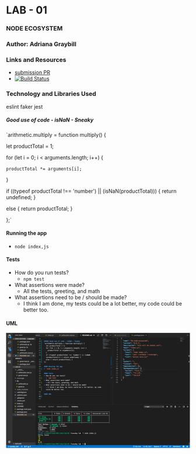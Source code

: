 # LAB - 01

### NODE ECOSYSTEM

### Author: Adriana Graybill

### Links and Resources
* [submission PR](https://github.com/adriana-401-advanced-javascript/lab-01/pull/3)
* [![Build Status](https://travis-ci.com/adriana-401-advanced-javascript/lab-01.svg?branch=master)](https://travis-ci.com/adriana-401-advanced-javascript/lab-01)

### Technology and Libraries Used
eslint
faker
jest

##### Good use of code - isNaN - Sneaky
`arithmetic.multiply = function multiply() {

  let productTotal = 1;

  for (let i = 0; i < arguments.length; i++) {

    productTotal *= arguments[i];

  }

  if ((typeof productTotal !== 'number') || (isNaN(productTotal))) { return undefined; }

  else { return productTotal; }

};`

#### Running the app
* `node index,js`
  
#### Tests
* How do you run tests?
  * `npm test`
* What assertions were made?
  * All the tests, greeting, and math
* What assertions need to be / should be made?
  * I think I am done, my tests could be a lot better, my code could be better too.

#### UML
![Picture](lab-01.png "VSC Screenshot")
